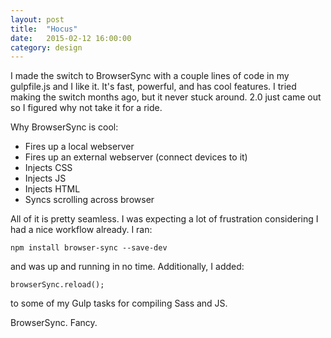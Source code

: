 ```yaml
---
layout: post
title:  "Hocus"
date:   2015-02-12 16:00:00
category: design
---
```


I made the switch to BrowserSync with a couple lines of code in my gulpfile.js and I like it. It's fast, powerful, and has cool features. I tried making the switch months ago, but it never stuck around. 2.0 just came out so I figured why not take it for a ride.

Why BrowserSync is cool:

- Fires up a local webserver
- Fires up an external webserver (connect devices to it)
- Injects CSS
- Injects JS
- Injects HTML
- Syncs scrolling across browser

All of it is pretty seamless. I was expecting a lot of frustration considering I had a nice workflow already. I ran:

	npm install browser-sync --save-dev

and was up and running in no time. Additionally, I added:

	browserSync.reload();

to some of my Gulp tasks for compiling Sass and JS. 

BrowserSync. Fancy.